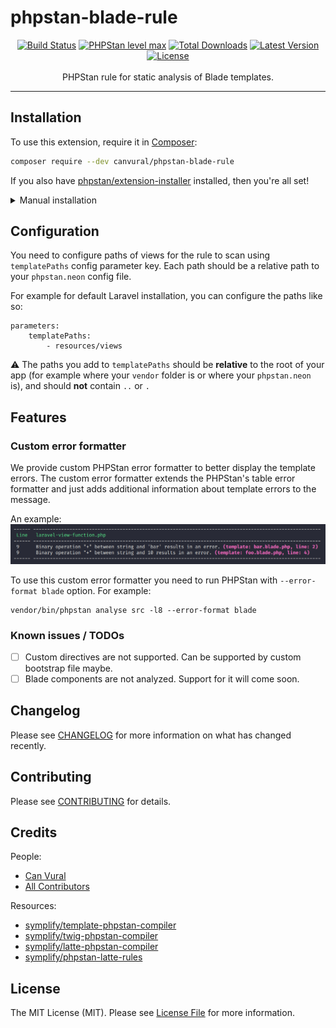 # phpstan-blade-rule

<p align="center">
  <a href="https://github.com/canvural/phpstan-blade-rule/actions"><img src="https://github.com/canvural/phpstan-blade-rule/workflows/Tests/badge.svg" alt="Build Status"></a>
  <a href=""><img src="https://img.shields.io/badge/PHPStan-Level%20Max-brightgreen.svg?style=flat&logo=php" alt="PHPStan level max"></a>
  <a href="https://packagist.org/packages/canvural/phpstan-blade-rule/stats"><img src="https://poser.pugx.org/canvural/phpstan-blade-rule/d/total.svg" alt="Total Downloads"></a>
  <a href="https://packagist.org/packages/canvural/phpstan-blade-rule"><img src="https://poser.pugx.org/canvural/phpstan-blade-rule/v/stable.svg" alt="Latest Version"></a>
  <a href="https://github.com/canvural/phpstan-blade-rule/blob/main/LICENSE.md"><img src="https://poser.pugx.org/canvural/phpstan-blade-rule/license.svg" alt="License"></a>
  <br><br>
  PHPStan rule for static analysis of Blade templates.
</p>
<hr>

## Installation

To use this extension, require it in [Composer](https://getcomposer.org/):

```bash
composer require --dev canvural/phpstan-blade-rule
```

If you also have [phpstan/extension-installer](https://github.com/phpstan/extension-installer) installed, then you're all set!

<details>
  <summary>Manual installation</summary>

If you don't want to use `phpstan/extension-installer`, include extension.neon in your project's PHPStan config:

```neon
includes:
    - vendor/canvural/phpstan-blade-rule/config/extension.neon
    - vendor/symplify/template-phpstan-compiler/config/services.neon
    - vendor/symplify/astral/config/services.neon
```
</details>

## Configuration

You need to configure paths of views for the rule to scan using `templatePaths` config parameter key. Each path should be a relative path to your `phpstan.neon` config file.

For example for default Laravel installation, you can configure the paths like so:

```neon
parameters:
    templatePaths:
        - resources/views
```
⚠️ The paths you add to `templatePaths` should be **relative** to the root of your app (for example where your `vendor` folder is or where your `phpstan.neon` is), and should **not** contain `..` or `.` 

## Features

### Custom error formatter

We provide custom PHPStan error formatter to better display the template errors. The custom error formatter extends the PHPStan's table error formatter and just adds additional information about template errors to the message.

An example:
![](./assets/example.png "Custom error formatter output example")

To use this custom error formatter you need to run PHPStan with `--error-format blade` option. For example:
```shell
vendor/bin/phpstan analyse src -l8 --error-format blade
```

### Known issues / TODOs

- [ ] Custom directives are not supported. Can be supported by custom bootstrap file maybe.
- [ ] Blade components are not analyzed. Support for it will come soon. 

## Changelog

Please see [CHANGELOG](CHANGELOG.md) for more information on what has changed recently.

## Contributing

Please see [CONTRIBUTING](CONTRIBUTING.md) for details.

## Credits

People:
- [Can Vural](https://github.com/canvural)
- [All Contributors](https://github.com/canvural/phpstan-blade-rule/contributors)

Resources:
- [symplify/template-phpstan-compiler](https://github.com/symplify/template-phpstan-compiler)
- [symplify/twig-phpstan-compiler](https://github.com/symplify/twig-phpstan-compiler)
- [symplify/latte-phpstan-compiler](https://github.com/symplify/latte-phpstan-compiler)
- [symplify/phpstan-latte-rules](https://github.com/symplify/phpstan-latte-rules)

## License

The MIT License (MIT). Please see [License File](LICENSE.md) for more information.
